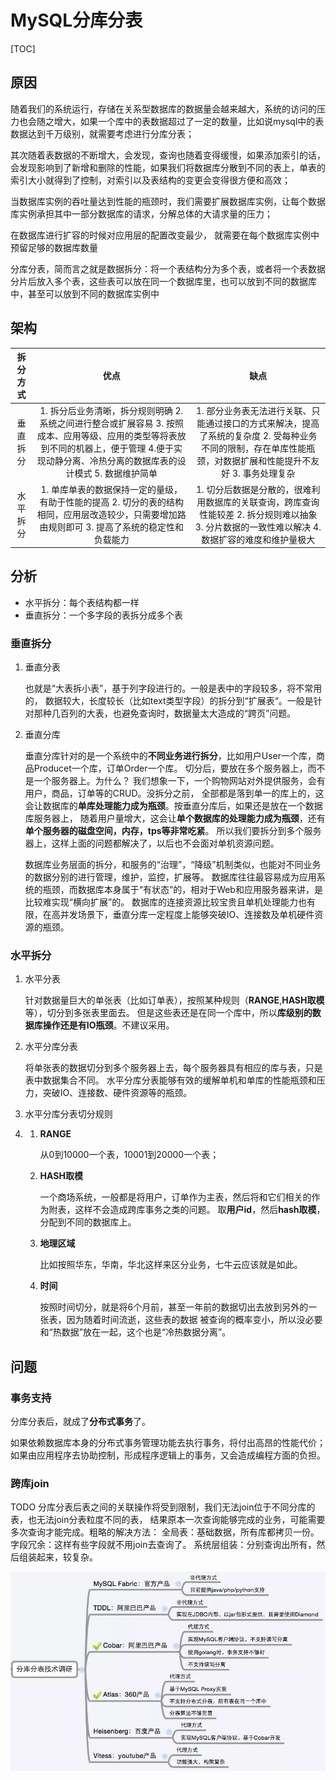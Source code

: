 # MySQL分库分表

[TOC]

## 原因

随着我们的系统运行，存储在关系型数据库的数据量会越来越大，系统的访问的压力也会随之增大，如果一个库中的表数据超过了一定的数量，比如说mysql中的表数据达到千万级别，就需要考虑进行分库分表；

其次随着表数据的不断增大，会发现，查询也随着变得缓慢，如果添加索引的话，会发现影响到了新增和删除的性能，如果我们将数据库分散到不同的表上，单表的索引大小就得到了控制，对索引以及表结构的变更会变得很方便和高效；

当数据库实例的吞吐量达到性能的瓶颈时，我们需要扩展数据库实例，让每个数据库实例承担其中一部分数据库的请求，分解总体的大请求量的压力；

在数据库进行扩容的时候对应用层的配置改变最少， 就需要在每个数据库实例中预留足够的数据库数量

分库分表，简而言之就是数据拆分：将一个表结构分为多个表，或者将一个表数据分片后放入多个表，这些表可以放在同一个数据库里，也可以放到不同的数据库中，甚至可以放到不同的数据库实例中



## 架构

| 拆分方式 |                             优点                             |                             缺点                             |
| :------: | :----------------------------------------------------------: | :----------------------------------------------------------: |
| 垂直拆分 | 1. 拆分后业务清晰，拆分规则明确 2. 系统之间进行整合或扩展容易 3. 按照成本、应用等级、应用的类型等将表放到不同的机器上，便于管理 4.便于实现动静分离、冷热分离的数据库表的设计模式 5. 数据维护简单 | 1. 部分业务表无法进行关联、只能通过接口的方式来解决，提高了系统的复杂度 2. 受每种业务不同的限制，存在单库性能瓶颈，对数据扩展和性能提升不友好 3. 事务处理复杂 |
| 水平拆分 | 1. 单库单表的数据保持一定的量级，有助于性能的提高 2. 切分的表的结构相同，应用层改造较少，只需要增加路由规则即可 3. 提高了系统的稳定性和负载能力 | 1. 切分后数据是分散的，很难利用数据库的关联查询，跨库查询性能较差 2. 拆分规则难以抽象 3. 分片数据的一致性难以解决 4. 数据扩容的难度和维护量极大 |





## 分析

- 水平拆分：每个表结构都一样
- 垂直拆分：一个多字段的表拆分成多个表

### 垂直拆分

1. 垂直分表

   也就是“大表拆小表”，基于列字段进行的。一般是表中的字段较多，将不常用的， 数据较大，长度较长（比如text类型字段）的拆分到“扩展表“。一般是针对那种几百列的大表，也避免查询时，数据量太大造成的“跨页”问题。

2. 垂直分库

   垂直分库针对的是一个系统中的**不同业务进行拆分**，比如用户User一个库，商品Producet一个库，订单Order一个库。 切分后，要放在多个服务器上，而不是一个服务器上。为什么？ 我们想象一下，一个购物网站对外提供服务，会有用户，商品，订单等的CRUD。没拆分之前， 全部都是落到单一的库上的，这会让数据库的**单库处理能力成为瓶颈**。按垂直分库后，如果还是放在一个数据库服务器上， 随着用户量增大，这会让**单个数据库的处理能力成为瓶颈**，还有**单个服务器的磁盘空间，内存，tps等非常吃紧**。 所以我们要拆分到多个服务器上，这样上面的问题都解决了，以后也不会面对单机资源问题。

   数据库业务层面的拆分，和服务的“治理”，“降级”机制类似，也能对不同业务的数据分别的进行管理，维护，监控，扩展等。 数据库往往最容易成为应用系统的瓶颈，而数据库本身属于“有状态”的，相对于Web和应用服务器来讲，是比较难实现“横向扩展”的。 数据库的连接资源比较宝贵且单机处理能力也有限，在高并发场景下，垂直分库一定程度上能够突破IO、连接数及单机硬件资源的瓶颈。

### 水平拆分

1. 水平分表

   针对数据量巨大的单张表（比如订单表），按照某种规则（**RANGE**,**HASH取模**等），切分到多张表里面去。 但是这些表还是在同一个库中，所以**库级别的数据库操作还是有IO瓶颈**。不建议采用。

2. 水平分库分表

   将单张表的数据切分到多个服务器上去，每个服务器具有相应的库与表，只是表中数据集合不同。 水平分库分表能够有效的缓解单机和单库的性能瓶颈和压力，突破IO、连接数、硬件资源等的瓶颈。

3. 水平分库分表切分规则

4. 1. **RANGE**

      从0到10000一个表，10001到20000一个表；

   2. **HASH取模**

      一个商场系统，一般都是将用户，订单作为主表，然后将和它们相关的作为附表，这样不会造成跨库事务之类的问题。 取**用户id**，然后**hash取模**，分配到不同的数据库上。

   3. **地理区域**

      比如按照华东，华南，华北这样来区分业务，七牛云应该就是如此。

   4. **时间**

      按照时间切分，就是将6个月前，甚至一年前的数据切出去放到另外的一张表，因为随着时间流逝，这些表的数据 被查询的概率变小，所以没必要和“热数据”放在一起，这个也是“冷热数据分离”。



## 问题

### 事务支持

分库分表后，就成了**分布式事务**了。

如果依赖数据库本身的分布式事务管理功能去执行事务，将付出高昂的性能代价； 如果由应用程序去协助控制，形成程序逻辑上的事务，又会造成编程方面的负担。

### 跨库join

TODO 分库分表后表之间的关联操作将受到限制，我们无法join位于不同分库的表，也无法join分表粒度不同的表， 结果原本一次查询能够完成的业务，可能需要多次查询才能完成。粗略的解决方法： 全局表：基础数据，所有库都拷贝一份。 字段冗余：这样有些字段就不用join去查询了。 系统层组装：分别查询出所有，然后组装起来，较复杂。

![img](images/640)